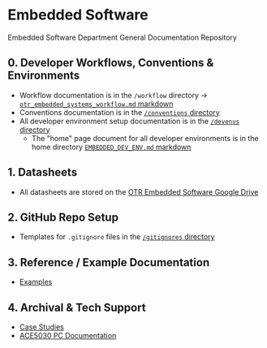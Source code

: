 # Embedded Software

Embedded Software Department General Documentation Repository

## 0. Developer Workflows, Conventions & Environments

- Workflow documentation is in the `/workflow`
  directory → [`otr_embedded_systems_workflow.md` markdown](https://github.com/OntarioTechRacing/embedded/blob/main/workflow/otr_embedded_systems_workflow.md)
- Conventions documentation is in the [`/conventions` directory](https://github.com/OntarioTechRacing/embedded/tree/main/conventions)
- All developer environment setup documentation is in
  the [`/devenvs` directory](https://github.com/OntarioTechRacing/embedded/tree/main/devenvs)
    - The "home" page document for all developer environments is in the home
      directory [`EMBEDDED_DEV_ENV.md` markdown](https://github.com/OntarioTechRacing/embedded/blob/main/EMBEDDED_DEV_ENV.md)

## 1. Datasheets

- All datasheets are stored on
  the [OTR Embedded Software Google Drive](https://drive.google.com/drive/folders/0AHPA2ZoOBCtSUk9PVA)

## 2. GitHub Repo Setup

- Templates for `.gitignore` files in
  the [`/gitignores` directory](https://github.com/OntarioTechRacing/embedded/tree/main/gitignores)

## 3. Reference / Example Documentation

- [Examples](https://github.com/OntarioTechRacing/embedded/tree/main/examples)

## 4. Archival & Tech Support

- [Case Studies](https://github.com/OntarioTechRacing/embedded/blob/main/case_studies.md)
- [ACE5030 PC Documentation](https://github.com/OntarioTechRacing/embedded/blob/main/ACE5030_PC_README.md)
